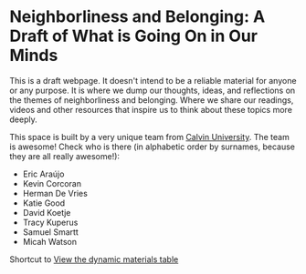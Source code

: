 # Neighborliness and Belonging: A Draft of What is Going On in Our Minds

This is a draft webpage. It doesn't intend to be a reliable material for anyone or any purpose. It is where we dump our thoughts, ideas, and reflections on the themes of neighborliness and belonging. Where we share our readings, videos and other resources that inspire us to think about these topics more deeply.

This space is built by a very unique team from [Calvin University](https://www.calvin.edu/). The team is awesome! Check who is there (in alphabetic order by surnames, because they are all really awesome!):

- Eric Araújo
- Kevin Corcoran
- Herman De Vries
- Katie Good
- David Koetje
- Tracy Kuperus
- Samuel Smartt
- Micah Watson

Shortcut to [View the dynamic materials table](materials-html.html)